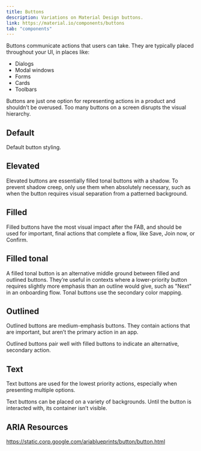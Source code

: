 ```yaml
---
title: Buttons
description: Variations on Material Design buttons.
link: https://material.io/components/buttons
tab: "components"
---
```


Buttons communicate actions that users can take. They are typically placed throughout your UI, in places like:

- Dialogs
- Modal windows
- Forms
- Cards
- Toolbars

Buttons are just one option for representing actions in a product and shouldn’t be overused. Too many buttons on a screen disrupts the visual hierarchy.

## Default

Default button styling.

<code-preview group="default"></code-preview>

## Elevated

Elevated buttons are essentially filled tonal buttons with a shadow. To prevent shadow creep, only use them when absolutely necessary, such as when the button requires visual separation from a patterned background.

<code-preview group="elevated"></code-preview>

## Filled

Filled buttons have the most visual impact after the FAB, and should be used for important, final actions that complete a flow, like Save, Join now, or Confirm.

<code-preview group="filled"></code-preview>

## Filled tonal

A filled tonal button is an alternative middle ground between filled and outlined buttons. They’re useful in contexts where a lower-priority button requires slightly more emphasis than an outline would give, such as "Next" in an onboarding flow. Tonal buttons use the secondary color mapping.

<code-preview group="filled-tonal"></code-preview>

## Outlined

Outlined buttons are medium-emphasis buttons. They contain actions that are important, but aren’t the primary action in an app.

Outlined buttons pair well with filled buttons to indicate an alternative, secondary action.

<code-preview group="outlined"></code-preview>

## Text

Text buttons are used for the lowest priority actions, especially when presenting multiple options.

Text buttons can be placed on a variety of backgrounds. Until the button is interacted with, its container isn’t visible.

<code-preview group="text"></code-preview>

## ARIA Resources

https://static.corp.google.com/ariablueprints/button/button.html
